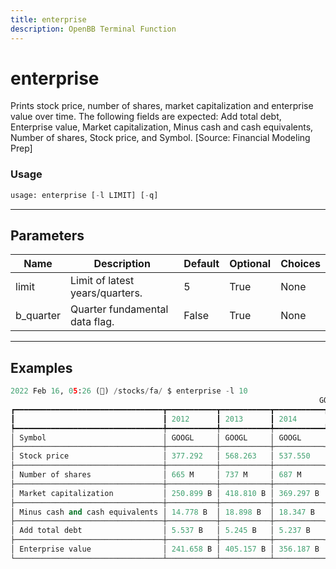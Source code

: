 ```yaml
---
title: enterprise
description: OpenBB Terminal Function
---
```


# enterprise

Prints stock price, number of shares, market capitalization and enterprise value over time. The following fields are expected: Add total debt, Enterprise value, Market capitalization, Minus cash and cash equivalents, Number of shares, Stock price, and Symbol. [Source: Financial Modeling Prep]

### Usage 
```python
usage: enterprise [-l LIMIT] [-q]
```
---
## Parameters

| Name | Description | Default | Optional | Choices |
| ---- | ----------- | ------- | -------- | ------- |
| limit | Limit of latest years/quarters. | 5 | True | None |
| b_quarter | Quarter fundamental data flag. | False | True | None |
---
## Examples

```python
2022 Feb 16, 05:26 (🦋) /stocks/fa/ $ enterprise -l 10
                                                                     GOOGL Enterprise
┏━━━━━━━━━━━━━━━━━━━━━━━━━━━━━━━━━┳━━━━━━━━━━━┳━━━━━━━━━━━┳━━━━━━━━━━━┳━━━━━━━━━━━┳━━━━━━━━━━━┳━━━━━━━━━━━┳━━━━━━━━━━━┳━━━━━━━━━━━┳━━━━━━━━━━━┳━━━━━━━━━━━┓
┃                                 ┃ 2012      ┃ 2013      ┃ 2014      ┃ 2015      ┃ 2016      ┃ 2017      ┃ 2018      ┃ 2019      ┃ 2020      ┃ 2021      ┃
┡━━━━━━━━━━━━━━━━━━━━━━━━━━━━━━━━━╇━━━━━━━━━━━╇━━━━━━━━━━━╇━━━━━━━━━━━╇━━━━━━━━━━━╇━━━━━━━━━━━╇━━━━━━━━━━━╇━━━━━━━━━━━╇━━━━━━━━━━━╇━━━━━━━━━━━╇━━━━━━━━━━━┩
│ Symbol                          │ GOOGL     │ GOOGL     │ GOOGL     │ GOOGL     │ GOOGL     │ GOOGL     │ GOOGL     │ GOOGL     │ GOOGL     │ GOOGL     │
├─────────────────────────────────┼───────────┼───────────┼───────────┼───────────┼───────────┼───────────┼───────────┼───────────┼───────────┼───────────┤
│ Stock price                     │ 377.292   │ 568.263   │ 537.550   │ 761.350   │ 823.830   │ 1.177 K   │ 1.098 K   │ 1.454 K   │ 1.827 K   │ 2.667 K   │
├─────────────────────────────────┼───────────┼───────────┼───────────┼───────────┼───────────┼───────────┼───────────┼───────────┼───────────┼───────────┤
│ Number of shares                │ 665 M     │ 737 M     │ 687 M     │ 692.930 M │ 698.706 M │ 703.584 M │ 703.285 M │ 698.556 M │ 665.758 M │ 667.650 M │
├─────────────────────────────────┼───────────┼───────────┼───────────┼───────────┼───────────┼───────────┼───────────┼───────────┼───────────┼───────────┤
│ Market capitalization           │ 250.899 B │ 418.810 B │ 369.297 B │ 527.562 B │ 575.615 B │ 828.379 B │ 772.200 B │ 1.016 T   │ 1.217 T   │ 1.781 T   │
├─────────────────────────────────┼───────────┼───────────┼───────────┼───────────┼───────────┼───────────┼───────────┼───────────┼───────────┼───────────┤
│ Minus cash and cash equivalents │ 14.778 B  │ 18.898 B  │ 18.347 B  │ 16.549 B  │ 12.918 B  │ 10.715 B  │ 16.701 B  │ 18.498 B  │ 26.465 B  │ 20.945 B  │
├─────────────────────────────────┼───────────┼───────────┼───────────┼───────────┼───────────┼───────────┼───────────┼───────────┼───────────┼───────────┤
│ Add total debt                  │ 5.537 B   │ 5.245 B   │ 5.237 B   │ 5.220 B   │ 3.935 B   │ 3.969 B   │ 4.012 B   │ 5.753 B   │ 26.772 B  │ 28.395 B  │
├─────────────────────────────────┼───────────┼───────────┼───────────┼───────────┼───────────┼───────────┼───────────┼───────────┼───────────┼───────────┤
│ Enterprise value                │ 241.658 B │ 405.157 B │ 356.187 B │ 516.233 B │ 566.632 B │ 821.633 B │ 759.511 B │ 1.003 T   │ 1.217 T   │ 1.788 T   │
└─────────────────────────────────┴───────────┴───────────┴───────────┴───────────┴───────────┴───────────┴───────────┴───────────┴───────────┴───────────┘
```

